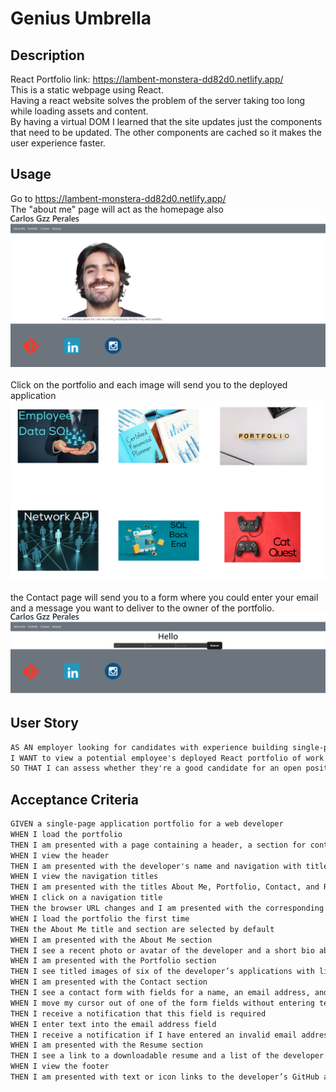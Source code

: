 # Genius Umbrella

## Description
React Portfolio link: https://lambent-monstera-dd82d0.netlify.app/ <br>
This is a static webpage using React. <br>
Having a react website solves the problem of the server taking too long while loading assets and content. <br>
By having a virtual DOM I learned that the site updates just the components that need to be updated. The other components are cached so it makes the user experience faster.

## Usage
Go to https://lambent-monstera-dd82d0.netlify.app/ <br>
The "about me" page will act as the homepage also <br>
![alt text](<src/assets/About me page.png>) <br><br>
Click on the portfolio and each image will send you to the deployed application <br>
![alt text](<src/assets/portfolio page.png>) <br><br>
the Contact page will send you to a form where you could enter your email and a message you want to deliver to the owner of the portfolio. <br>
![alt text](<src/assets/contact page.png>)

## User Story

```md
AS AN employer looking for candidates with experience building single-page applications
I WANT to view a potential employee's deployed React portfolio of work samples
SO THAT I can assess whether they're a good candidate for an open position
```

## Acceptance Criteria

```md
GIVEN a single-page application portfolio for a web developer
WHEN I load the portfolio
THEN I am presented with a page containing a header, a section for content, and a footer
WHEN I view the header
THEN I am presented with the developer's name and navigation with titles corresponding to different sections of the portfolio
WHEN I view the navigation titles
THEN I am presented with the titles About Me, Portfolio, Contact, and Resume, and the title corresponding to the current section is highlighted
WHEN I click on a navigation title
THEN the browser URL changes and I am presented with the corresponding section below the navigation and that title is highlighted
WHEN I load the portfolio the first time
THEN the About Me title and section are selected by default
WHEN I am presented with the About Me section
THEN I see a recent photo or avatar of the developer and a short bio about them
WHEN I am presented with the Portfolio section
THEN I see titled images of six of the developer’s applications with links to both the deployed applications and the corresponding GitHub repositories
WHEN I am presented with the Contact section
THEN I see a contact form with fields for a name, an email address, and a message
WHEN I move my cursor out of one of the form fields without entering text
THEN I receive a notification that this field is required
WHEN I enter text into the email address field
THEN I receive a notification if I have entered an invalid email address
WHEN I am presented with the Resume section
THEN I see a link to a downloadable resume and a list of the developer’s proficiencies
WHEN I view the footer
THEN I am presented with text or icon links to the developer’s GitHub and LinkedIn profiles, and their profile on a third platform (Stack Overflow, Twitter)
```